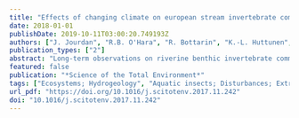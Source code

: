 ```yaml
---
title: "Effects of changing climate on european stream invertebrate communities: A long-term data analysis"
date: 2018-01-01
publishDate: 2019-10-11T03:00:20.749193Z
authors: ["J. Jourdan", "R.B. O'Hara", "R. Bottarin", "K.-L. Huttunen", "M. Kuemmerlen", "D. Monteith", "T. Muotka", "D. Ozoliņš", "R. Paavola", "F. Pilotto", "G. Springe", "A. Skuja", "A. Sundermann", "J.D. Tonkin", "P. Haase"]
publication_types: ["2"]
abstract: "Long-term observations on riverine benthic invertebrate communities enable assessments of the potential impacts of global change on stream ecosystems. Besides increasing average temperatures, many studies predict greater temperature extremes and intense precipitation events as a consequence of climate change. In this study we examined long-term observation data (10-32 years) of 26 streams and rivers from four ecoregions in the European Long-Term Ecological Research (LTER) network, to investigate invertebrate community responses to changing climatic conditions. We used functional trait and multi-taxonomic analyses and combined examinations of general long-term changes in communities with detailed analyses of the impact of different climatic drivers (i.e., various temperature and precipitation variables) by focusing on the response of communities to climatic conditions of the previous year. Taxa and ecoregions differed substantially in their response to climate change conditions. We did not observe any trend of changes in total taxonomic richness or overall abundance over time or with increasing temperatures, which reflects a compensatory turnover in the composition of communities; sensitive Plecoptera decreased in response to warmer years and Ephemeroptera increased in northern regions. Invasive species increased with an increasing number of extreme days which also caused an apparent upstream community movement. The observed changes in functional feeding group diversity indicate that climate change may be associated with changes in trophic interactions within aquatic food webs. These findings highlight the vulnerability of riverine ecosystems to climate change and emphasize the need to further explore the interactive effects of climate change variables with other local stressors to develop appropriate conservation measures."
featured: false
publication: "*Science of the Total Environment*"
tags: ["Ecosystems; Hydrogeology", "Aquatic insects; Disturbances; Extreme events; Freshwater macroinvertebrates; Global change; Thermal tolerance", "Climate change", "climate effect; environmental disturbance; extreme event; freshwater ecosystem; global change; insect; macroinvertebrate; temperature tolerance", "Article; benthos; climate change; environmental impact; environmental impact assessment; Ephemeroptera; European; extreme environment; food web; freshwater environment; global change; Plecoptera; population abundance", "river ecosystem; taxonomy; animal; ecosystem; environmental protection; Europe; introduced species; invertebrate; river; temperature", "Europe", "Ephemeroptera; Hexapoda; Invertebrata; Plecoptera", "Animals; Climate Change; Conservation of Natural Resources; Ecosystem; Europe; Introduced Species; Invertebrates; Rivers; Temperature"]
url_pdf: "https://doi.org/10.1016/j.scitotenv.2017.11.242"
doi: "10.1016/j.scitotenv.2017.11.242"
---
```


